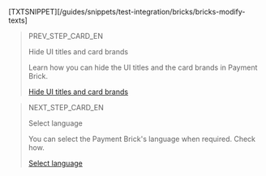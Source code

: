 [TXTSNIPPET][/guides/snippets/test-integration/bricks/bricks-modify-texts]

> PREV_STEP_CARD_EN
>
> Hide UI titles and card brands
>
> Learn how you can hide the UI titles and the card brands in Payment Brick.
>
> [Hide UI titles and card brands](/developers/en/docs/checkout-bricks/payment-brick/additional-customization/hide-title-and-flags)

> NEXT_STEP_CARD_EN
>
> Select language
>
> You can select the Payment Brick's language when required. Check how.
>
> [Select language](/developers/en/docs/checkout-bricks/payment-brick/additional-customization/select-language)